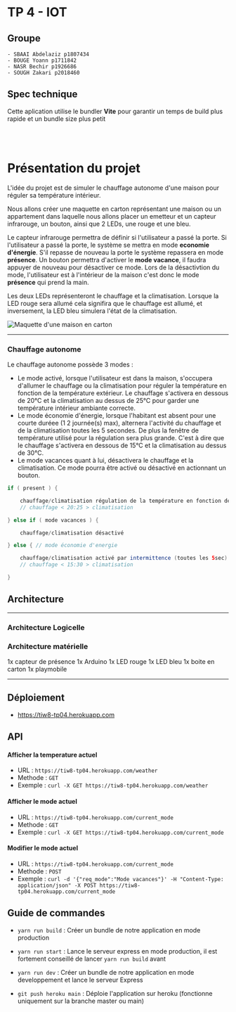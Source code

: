 # TP 4 - IOT

## Groupe

    - SBAAI Abdelaziz p1807434
    - BOUGE Yoann p1711842
    - NASR Bechir p1926686
    - SOUGH Zakari p2018460

## Spec technique

Cette aplication utilise le bundler **Vite** pour garantir un temps de build plus rapide et un bundle size plus petit

<br><br>

# Présentation du projet

L'idée du projet est de simuler le chauffage autonome d'une maison pour réguler sa température intérieur.

Nous allons créer une maquette en carton représentant une maison ou un appartement dans laquelle nous allons placer un emetteur et un capteur infrarouge, un bouton, ainsi que 2 LEDs, une rouge et une bleu.

Le capteur infrarouge permettra de définir si l'utilisateur a passé la porte. Si l'utilisateur a passé la porte, le système se mettra en mode **economie d'énergie**. S'il repasse de nouveau la porte le système repassera en mode **présence**. Un bouton permettra d'activer le **mode vacance**, il faudra appuyer de nouveau pour désactiver ce mode. Lors de la désactivtion du mode, l'utilisateur est à l'intérieur de la maison c'est donc le mode **présence** qui prend la main.

Les deux LEDs représenteront le chauffage et la climatisation. Lorsque la LED rouge sera allumé cela signifira que le chauffage est allumé, et inversement, la LED bleu simulera l'état de la climatisation.

![Maquette d'une maison en carton](http://3.bp.blogspot.com/_khIbCj13leA/R9P0SkWrcvI/AAAAAAAAABQ/vlfamO5ra7c/s320/IMG_0020.JPG)

---

### Chauffage autonome

Le chauffage autonome possède 3 modes :

-   Le mode activé, lorsque l'utilisateur est dans la maison, s'occupera d'allumer le chauffage ou la climatisation pour réguler la température en fonction de la température extérieur. Le chauffage s'activera en dessous de 20°C et la climatisation au dessus de 25°C pour garder une température intérieur ambiante correcte.
-   Le mode économie d'énergie, lorsque l'habitant est absent pour une courte duréee (1 2 journée(s) max), alternera l'activité du chauffage et de la climatisation toutes les 5 secondes. De plus la fenêtre de température utilisé pour la régulation sera plus grande. C'est à dire que le chauffage s'activera en dessous de 15°C et la climatisation au dessus de 30°C.
-   Le mode vacances quant à lui, désactivera le chauffage et la climatisation. Ce mode pourra être activé ou désactivé en actionnant un bouton.

```java
if ( present ) {

	chauffage/climatisation régulation de la température en fonction de la température extérieur.
	// chauffage < 20:25 > climatisation

} else if ( mode vacances ) {

	chauffage/climatisation désactivé

} else { // mode économie d'energie

	chauffage/climatisation activé par intermittence (toutes les 5sec) en fonction de la température extérieur
	// chauffage < 15:30 > climatisation

}
```

## Architecture

---

### Architecture Logicelle

### Architecture matérielle

1x capteur de présence
1x Arduino
1x LED rouge
1x LED bleu
1x boite en carton
1x playmobile

---

## Déploiement

-   https://tiw8-tp04.herokuapp.com

## API

#### Afficher la temperature actuel

-   URL : `https://tiw8-tp04.herokuapp.com/weather`
-   Methode : `GET`
-   Exemple : `curl -X GET https://tiw8-tp04.herokuapp.com/weather`

#### Afficher le mode actuel

-   URL : `https://tiw8-tp04.herokuapp.com/current_mode`
-   Methode : `GET`
-   Exemple : `curl -X GET https://tiw8-tp04.herokuapp.com/current_mode`

#### Modifier le mode actuel

-   URL : `https://tiw8-tp04.herokuapp.com/current_mode`
-   Methode : `POST`
-   Exemple : `curl -d '{"req_mode":"Mode vacances"}' -H "Content-Type: application/json" -X POST https://tiw8-tp04.herokuapp.com/current_mode`

## Guide de commandes

-   `yarn run build` : Créer un bundle de notre application en mode production
-   `yarn run start` : Lance le serveur express en mode production, il est fortement conseillé de lancer `yarn run build` avant
-   `yarn run dev` : Créer un bundle de notre application en mode developpement et lance le serveur Express

-   `git push heroku main` : Déploie l'application sur heroku (fonctionne uniquement sur la branche master ou main)
